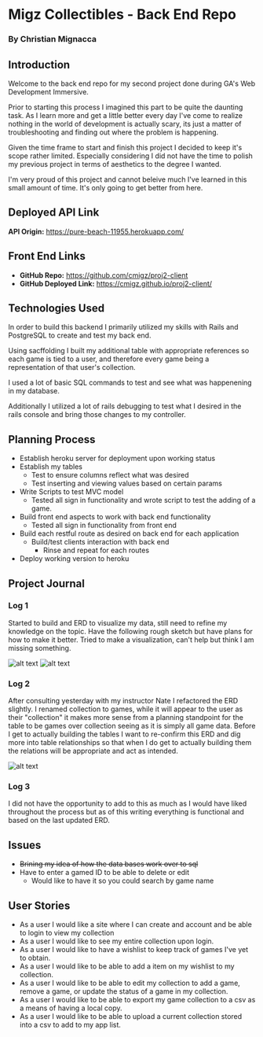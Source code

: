 # Migz Collectibles - Back End Repo
### By Christian Mignacca

## Introduction

Welcome to the back end repo for my second project done during GA's Web Development Immersive.

Prior to starting this process I imagined this part to be quite the daunting task.  As I learn more and get a little better every day I've come to realize nothing in the world of development is actually scary, its just a matter of troubleshooting and finding out where the problem is happening.

Given the time frame to start and finish this project I decided to keep it's scope rather limited.  Especially considering I did not have the time to polish my previous project in terms of aesthetics to the degree I wanted.

I'm very proud of this project and cannot beleive much I've learned in this small amount of time.  It's only going to get better from here.

## Deployed API Link

**API Origin:** https://pure-beach-11955.herokuapp.com/

## Front End Links

- **GitHub Repo:** https://github.com/cmigz/proj2-client
- **GitHub Deployed Link:** https://cmigz.github.io/proj2-client/

## Technologies Used

In order to build this backend I primarily utilized my skills with Rails and PostgreSQL to create and test my back end.

Using sacffolding I built my additional table with appropriate references so each game is tied to a user, and therefore every game being a representation of that user's collection.

I used a lot of basic SQL commands to test and see what was happenening in my database.

Additionally I utilized a lot of rails debugging to test what I desired in the rails console and bring those changes to my controller.

## Planning Process

- Establish heroku server for deployment upon working status
- Establish my tables
  - Test to ensure columns reflect what was desired
  - Test inserting and viewing values based on certain params
- Write Scripts to test MVC model
  - Tested all sign in functionality and wrote script to test the adding of a game.
- Build front end aspects to work with back end functionality
  - Tested all sign in functionality from front end
- Build each restful route as desired on back end for each application
  - Build/test clients interaction with back end
    - Rinse and repeat for each routes
- Deploy working version to heroku

## Project Journal

### Log 1

Started to build and ERD to visualize my data, still need to refine my knowledge on the topic.  Have the following rough sketch but have plans for how to make it better. Tried to make a visualization, can't help but think I am missing something.


![alt text](http://i.imgur.com/oEYMh4b.jpg "ERD Proto")
![alt text](http://i.imgur.com/2IgGptC.png "Data Visualization V1")

### Log 2

After consulting yesterday with my instructor Nate I refactored the ERD slightly.  I renamed collection to games, while it will appear to the user as their "collection" it makes more sense from a planning standpoint for the table to be games over collection seeing as it is simply all game data. Before I get to actually building the tables I want to re-confirm this ERD and dig more into table relationships so that when I do get to actually building them the relations will be appropriate and act as intended.

![alt text](http://i.imgur.com/ZwTkgL8.jpg "ERD Proto")

### Log 3

I did not have the opportunity to add to this as much as I would have liked throughout the process but as of this writing everything is functional and based on the last updated ERD.

## Issues

- ~~Brining my idea of how the data bases work over to sql~~
- Have to enter a gamed ID to be able to delete or edit
  - Would like to have it so you could search by game name

## User Stories

- As a user I would like a site where I can create and account and be able to login to view my collection
- As a user I would like to see my entire collection upon login.
- As a user I would like to have a wishlist to keep track of games I've yet to obtain.
- As a user I would like to be able to add a item on my wishlist to my collection.
- As a user I would like to be able to edit my collection to add a game, remove a game, or update the status of a game in my collection.
- As a user I would like to be able to export my game collection to a csv as a means of having a local copy.
- As a user I would like to be able to upload a current collection stored into a csv to add to my app list.
